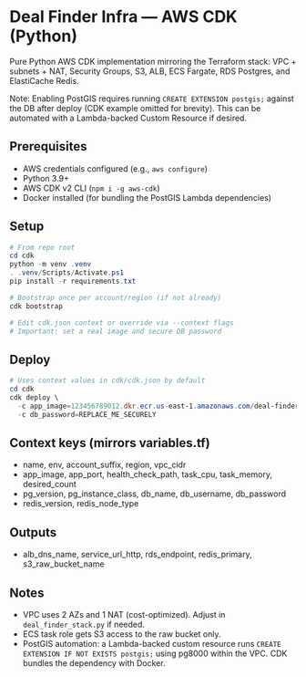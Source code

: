 # Deal Finder Infra — AWS CDK (Python)

Pure Python AWS CDK implementation mirroring the Terraform stack: VPC + subnets + NAT, Security Groups, S3, ALB, ECS Fargate, RDS Postgres, and ElastiCache Redis.

Note: Enabling PostGIS requires running `CREATE EXTENSION postgis;` against the DB after deploy (CDK example omitted for brevity). This can be automated with a Lambda-backed Custom Resource if desired.

## Prerequisites
- AWS credentials configured (e.g., `aws configure`)
- Python 3.9+
- AWS CDK v2 CLI (`npm i -g aws-cdk`)
- Docker installed (for bundling the PostGIS Lambda dependencies)

## Setup
```powershell
# From repo root
cd cdk
python -m venv .venv
. .venv/Scripts/Activate.ps1
pip install -r requirements.txt

# Bootstrap once per account/region (if not already)
cdk bootstrap

# Edit cdk.json context or override via --context flags
# Important: set a real image and secure DB password
```

## Deploy
```powershell
# Uses context values in cdk/cdk.json by default
cd cdk
cdk deploy \
  -c app_image=123456789012.dkr.ecr.us-east-1.amazonaws.com/deal-finder:latest \
  -c db_password=REPLACE_ME_SECURELY
```

## Context keys (mirrors variables.tf)
- name, env, account_suffix, region, vpc_cidr
- app_image, app_port, health_check_path, task_cpu, task_memory, desired_count
- pg_version, pg_instance_class, db_name, db_username, db_password
- redis_version, redis_node_type

## Outputs
- alb_dns_name, service_url_http, rds_endpoint, redis_primary, s3_raw_bucket_name

## Notes
- VPC uses 2 AZs and 1 NAT (cost-optimized). Adjust in `deal_finder_stack.py` if needed.
- ECS task role gets S3 access to the raw bucket only.
- PostGIS automation: a Lambda-backed custom resource runs `CREATE EXTENSION IF NOT EXISTS postgis;` using pg8000 within the VPC. CDK bundles the dependency with Docker.
